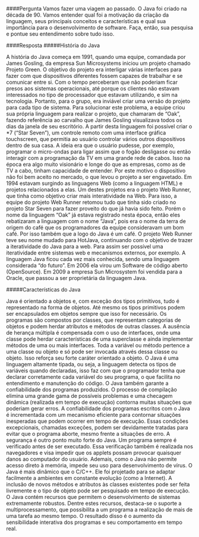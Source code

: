####Pergunta
Vamos fazer uma viagem ao passado. O Java foi criado na década de 90. Vamos entender qual foi a motivação da criação da linguagem, seus principais conceitos e características e qual sua importância para o desenvolvimento de software. Faça, então, sua pesquisa e pontue seu entendimento sobre tudo isso.

####Resposta
#####História do Java

A história do Java começa em 1991, quando uma equipe, comandada por James Gosling, da empresa Sun Microsystems iniciou um projeto chamado Projeto Green. O objetivo do projeto era interligar várias interfaces para fazer com que dispositivos diferentes fossem capazes de trabalhar e se comunicar entre si.
Com o tempo perceberam que não poderiam ficar presos aos sistemas operacionais, até porque os clientes não estavam interessados no tipo de processador que estavam utilizando, e sim na tecnologia. Portanto, para o grupo, era inviável criar uma versão do projeto para cada tipo de sistema.
Para solucionar este problema, a equipe criou sua própria linguagem para realizar o projeto, que chamaram de “Oak”, fazendo referência ao carvalho que James Gosling visualizava todos os dias da janela de seu escritório. A partir desta linguagem foi possível criar o *7 (“Star Seven”), um controle remoto com uma interface gráfica touchscreen, que permitia ao usuário controlar vários outros dispositivos dentro de sua casa. A ideia era que o usuário pudesse, por exemplo, programar o micro-ondas para ligar assim que o fogão desligasse ou então interagir com a programação da TV em uma grande rede de cabos.
Isso na época era algo muito visionário e longe do que as empresas, como as de TV a cabo, tinham capacidade de entender. Por este motivo o dispositivo não foi bem aceito no mercado, o que levou o projeto a ser engavetado.
Em 1994 estavam surgindo as linguagens Web (como a linguagem HTML) e projetos relacionados a elas. Um destes projetos era o projeto Web Runner, que tinha como objetivo criar mais interatividade na Web. Para isso, a equipe do projeto Web Runner retomou tudo que tinha sido criado no projeto Star Seven para fazer proveito do que já havia sido feito. Porém o nome da linguagem “Oak” já estava registrado nesta época, então eles rebatizaram a linguagem com o nome “Java”, pois era o nome da terra de origem do café que os programadores da equipe consideravam um bom café. Por isso também que a logo do Java é um café.
O projeto Web Runner teve seu nome mudado para HotJava, continuando com o objetivo de trazer a iteratividade do Java para a web. Para assim ser possível uma iteratividade entre sistemas web e mecanismos externos, por exemplo.
A linguagem Java ficou cada vez mais conhecida, sendo uma linguagem considerada “do futuro”. Em 2006 ela virou um Software de código aberto (OpenSource). Em 2009 a empresa Sun Microsystem foi vendida para a Oracle, que passou a ser proprietária da linguagem Java.

#####Características do Java

Java é orientado a objetos e, com exceção dos tipos primitivos, tudo é representado na forma de objetos. Até mesmo os tipos primitivos podem ser encapsulados em objetos sempre que isso for necessário. Os programas são compostos por classes, que representam categorias de objetos e podem herdar atributos e métodos de outras classes. A ausência de herança múltipla é compensada com o uso de interfaces, onde uma classe pode herdar características de uma superclasse e ainda implementar métodos de uma ou mais interfaces. Toda a variável ou método pertence a uma classe ou objeto e só pode ser invocada através dessa classe ou objeto. Isso reforça seu forte caráter orientado a objeto.
O Java é uma linguagem altamente tipada, ou seja, a linguagem detecta os tipos de variáveis quando declaradas, isso faz com que o programador tenha que declarar corretamente cada variável do seu programa, o que facilita no entendimento e manutenção do código.
O Java também garante a confiabilidade dos programas produzidos. O processo de compilação elimina uma grande gama de possíveis problemas e uma checagem dinâmica (realizada em tempo de execução) contorna muitas situações que poderiam gerar erros.
A confiabilidade dos programas escritos com o Java é incrementada com um mecanismo eficiente para contornar situações inesperadas que podem ocorrer em tempo de execução. Essas condições excepcionais, chamadas exceções, podem ser devidamente tratadas para evitar que o programa aborte, mesmo frente a situações de erro.
A segurança é outro ponto muito forte do Java. Um programa sempre é verificado antes de ser executado. Essa verificação também é realizada nos navegadores e visa impedir que os applets possam provocar quaisquer danos ao computador do usuário. Ademais, como o Java não permite acesso direto à memória, impede seu uso para desenvolvimento de vírus.
O Java é mais dinâmico que o C/C++. Ele foi projetado para se adaptar facilmente a ambientes em constante evolução (como a Internet). A inclusão de novos métodos e atributos às classes existentes pode ser feita livremente e o tipo de objeto pode ser pesquisado em tempo de execução.
O Java contém recursos que permitem o desenvolvimento de sistemas extremamente robustos. Dentre estes recursos, destaca-se o suporte a multiprocessamento, que possibilita a um programa a realização de mais de uma tarefa ao mesmo tempo. O resultado disso é o aumento da sensibilidade interativa dos programas e seu comportamento em tempo real.

